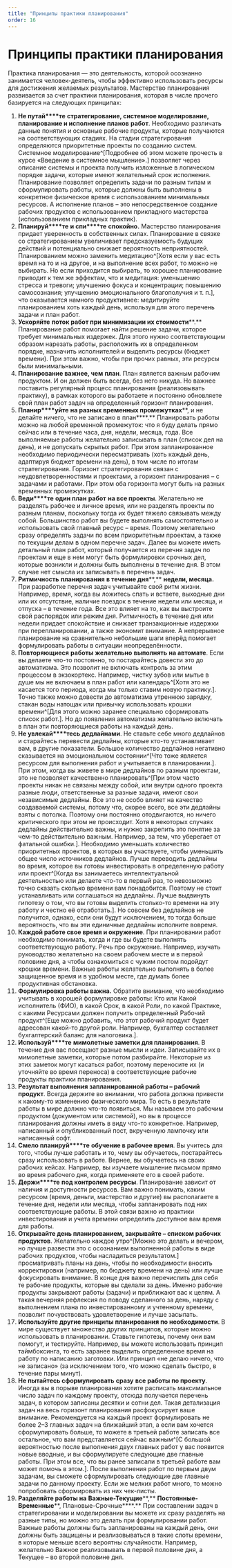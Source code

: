 ```yaml
---
title: "Принципы практики планирования"
order: 16
---
```


# Принципы практики планирования

Практика планирования — это деятельность, которой осознанно занимается человек-деятель, чтобы эффективно использовать ресурсы для достижения желаемых результатов. Мастерство планирования развивается за счет практики планирования, которая в числе прочего базируется на следующих принципах:

1. **Не путай****те** **стратегирование, системное моделирование, планирование и исполнение планов** **работ**. Необходимо различать данные понятия и основные рабочие продукты, которые получаются на соответствующих стадиях. На стадии стратегирования определяются приоритетные проекты по созданию систем. Системное моделирование^[Подробнее об этом можете прочесть в курсе «Введение в системное мышление».] позволяет через описание системы и проекта получить изложенные в логическом порядке задачи, которые имеют желательный срок исполнения. Планирование позволяет определить задачи по разным типам и сформулировать работы, которые должны быть выполнены в конкретное физическое время с использованием минимальных ресурсов. А исполнение планов – это непосредственное создание рабочих продуктов с использованием прикладного мастерства (использованием прикладных практик).
2. **Планируй****те** **и спи****те** **спокойно.** Мастерство планирования придает уверенность в собственных силах. Планирование в связке со стратегированием увеличивает предсказуемость будущих действий и потенциально снижает вероятность неприятностей. Планированием можно заменить медитацию^[Хотя если у вас есть время на то и на другое, и на выполнение всех работ, то можно не выбирать. Но если приходится выбирать, то хорошее планирование приводит к тем же эффектам, что и медитация: уменьшению стресса и тревоги; улучшению фокуса и концентрации; повышению самосознания; улучшению эмоционального благополучия и т. п.], что оказывается намного продуктивнее: медитируйте планированием хоть каждый день, используя для этого перечень задачи и план работ.
3. **У****скор****яйте** **поток работ при минимизации их стоимости****.** Планирование работ помогает найти решение задачи, которое требует минимальных издержек. Для этого нужно соответствующим образом нарезать работы, расположить их в определенном порядке, назначить исполнителей и выделить ресурсы (бюджет времени). При этом важно, чтобы при прочих равных, эти ресурсы были минимальными.
4. **Планирование важнее, чем** **план**. План является важным рабочим продуктом. И он должен быть всегда, без него никуда. Но важнее поставить регулярный процесс планирования (реализовывать практику), в рамках которого вы работаете и постоянно обновляете свой план работ задач на определенный горизонт планирования.
5. **Планир****уйте** **на разных временных промежутках****, и не делайте ничего, что не записано в план****.** Планировать работы можно на любой временной промежуток: что я буду делать прямо сейчас или в течение часа, дня, недели, месяца, года. Все выполняемые работы желательно записывать в план (список дел на день), и не допускать скрытых работ. При этом запланированное необходимо периодически пересматривать (хоть каждый день, адаптируя бюджет времени на день), в том числе по итогам стратегирования. Горизонт стратегирования связан с неудовлетворенностями и проектами, а горизонт планирования – с задачами и работами. При этом оба горизонта могут быть на разных временных промежутках.
6. **Веди****те** **один план** **работ** **на все проекты**. Желательно не разделять рабочее и личное время, или не разделять проекты по разным планам, поскольку тогда их будет тяжело связывать между собой. Большинство работ вы будете выполнять самостоятельно и использовать свой главный ресурс – время. Поэтому желательно сразу определять задачи по всем приоритетным проектам, а также по текущим делам в одном перечне задач. Далее вы можете иметь детальный план работ, который получается из перечня задач по проектам и еще в нем могут быть формулировки срочных дел, которые возникли и должны быть выполнены в течение дня. В этом случае нет смысла их записывать в перечень задач.
7. **Ритмичность** **планирования** **в течение дня****,** **недели, месяца.** При разработке перечня задач учитывайте свой ритм жизни. Например, время, когда вы ложитесь спать и встаете, выходные дни или их отсутствие, наличие поездок в течение недели или месяца, и отпуска – в течение года. Все это влияет на то, как вы выстроите свой распорядок или режим дня. Ритмичность в течение дня или недели придает спокойствие и снижает транзакционные издержки при перепланировании, а также экономит внимание. А непрерывное планирование на сравнительно небольшие шаги вперёд помогает формулировать работы в ситуации неопределённости.
8. **Повторяющиеся** **работы** **желательно** **выполнять** **на автомате**. Если вы делаете что-то постоянно, то постарайтесь довести это до автоматизма. Это позволит не включать контроль за этим процессом в экзокортекс. Например, чистку зубов или мытье в душе мы не включаем в план работ или календарь^[Хотя это не касается того периода, когда мы только ставим новую практику.]. Точно также можно довести до автоматизма утреннюю зарядку, стакан воды натощак или привычку использовать крошки времени^[Для этого можно заранее специально сформировать список работ.]. Но до появления автоматизма желательно включать в план эти повторяющиеся работы на каждый день.
9. **Не увлекай****тесь** **дедлайнами**. Не ставьте себе много дедлайнов и старайтесь перевести дедлайны, которые кто-то устанавливает вам, в другие показатели. Большое количество дедлайнов негативно сказывается на эмоциональном состоянии^[Что тоже является ресурсом для выполнения работ и учитывается в планировании.]. При этом, когда вы живете в мире дедлайнов по разным проектам, это не позволяет качественно планировать^[При этом часто проекты никак не связаны между собой, или внутри одного проекта разные люди, ответственные за разные задачи, имеют свои независимые дедлайны. Все это не особо влияет на качество создаваемой системы, потому что, скорее всего, все эти дедлайны взяты с потолка. Поэтому они постоянно отодвигаются, но ничего критического при этом не происходит. Хотя в некоторых случаях дедлайны действительно важны, и нужно закрепить это понятие за чем-то действительно важным. Например, за тем, что уберегает от фатальной ошибки.]. Необходимо уменьшать количество приоритетных проектов, в которых вы участвуете, чтобы уменьшить общее число источников дедлайнов. Лучше переводить дедлайны во время, которое вы готовы инвестировать в определенную работу или проект^[Когда вы занимаетесь интеллектуальной деятельностью или делаете что-то в первый раз, то невозможно точно сказать сколько времени вам понадобится. Поэтому не стоит устанавливать или соглашаться на дедлайны. Лучше выдвинуть гипотезу о том, что вы готовы выделить столько-то времени на эту работу и честно её отработать.]. Но совсем без дедлайнов не получится, однако, если они будут исключением, то тогда больше вероятность, что вы эти единичные дедлайны исполните вовремя.
10. **Каждой работе свое время и окружение**. При планировании работ необходимо понимать, когда и где вы будете выполнять соответствующую работу. Речь про окружение. Например, изучать руководство желательно на своем рабочем месте и в первой половине дня, а чтобы ознакомиться с чужим постом подойдут крошки времени. Важные работы желательно выполнять в более защищенное время и в удобном месте, где думать более продуктивная обстановка.
11. **Формулировка работы важна.** Обратите внимание, что необходимо учитывать в хорошей формулировке работы: Кто или Какой исполнитель (ФИО), в какой Срок, в какой Роли, по какой Практике, с какими Ресурсами должен получить определенный Рабочий продукт^[Еще можно добавить, что этот рабочий продукт будет адресован какой-то другой роли. Например, бухгалтер составляет бухгалтерский баланс для налоговика.].
12. **Используй****те** **мимолетные заметки для планирования**. В течение дня вас посещают разные мысли и идеи. Записывайте их в мимолетные заметки, которые потом разбирайте. Некоторые из этих заметок могут касаться работ, поэтому переносите их (и уточняйте во время переноса) в соответствующие рабочие продукты практики планирования.
13. **Результат выполнения запланированной работы – рабочий продукт**. Всегда держите во внимании, что работа должна привести к какому-то изменению физического мира. То есть в результате работы в мире должно что-то появиться. Мы называем это рабочим продуктом (документом или системой), но вы в процессе планирования должны иметь в виду что-то конкретное. Например, написанный и опубликованный пост, вкрученную лампочку или написанный софт.
14. **Смело планируй****те** **обучение в рабочее время**. Вы учитесь для того, чтобы лучше работать и то, чему вы обучаетесь, постарайтесь сразу использовать в работе. Вернее, вы обучаетесь на своих рабочих кейсах. Например, вы изучаете мышление письмом прямо во время рабочего дня, когда применяете его в своей работе.
15. **Держи****те** **под контролем ресурсы**. Планирование зависит от наличия и доступности ресурсов. Вам важно понимать, каким ресурсом (время, деньги, мастерство и другие) вы располагаете в течение дня, недели или месяца, чтобы запланировать под них соответствующие работы. В этой связи важно из практики инвестирования и учета времени определить доступное вам время для работы.
16. **Открывайте день планированием, закрывайте – списком рабочих продуктов**. Желательно каждое утро^[Можно это делать и вечером, но лучше развести это с осознанием выполненной работы в виде рабочих продуктов, чтобы насладиться результатом.] просматривать планы на день, чтобы по необходимости вносить корректировки (например, по бюджету времени на день) или лучше фокусировать внимание. В конце дня важно перечислить для себя те рабочие продукты, которые вы сделали за день. Именно рабочие продукты закрывают работы (задачи) и приближают вас к целям. А такая вечерняя рефлексия по поводу сделанного за день, наряду с выполнением плана по инвестированному и учтенному времени, позволит почувствовать удовлетворение и лучше засыпать.
17. **Используйте другие принципы планирования по необходимости**. В мире существует множество других принципов, которые можно использовать в планировании. Ставьте гипотезы, почему они вам помогут, и тестируйте. Например, вы можете использовать принцип таймбоксинга, то есть заранее выделить определенное время на работу по написанию заготовки. Или принцип «не делаю ничего, что не записано» (за исключением того, что можно сделать быстро, в течение пары минут).
18. **Не пытайтесь сформулировать** **сразу** **все работы по проекту**. Иногда вы в порыве планирования хотите расписать максимальное число задач по каждому проекту, отсюда получается перечень задач, в котором записаны десятки и сотни дел. Такая детализация задач на весь горизонт планирования расфокусирует ваше внимание. Рекомендуется на каждый проект формулировать не более 2–3 главных задач на ближайший этап, а если вам хочется сформулировать больше, то можете в третьей работе записать все остальное, что вам представляется сейчас важным^[С большой вероятностью после выполнения двух главных работ у вас появится новые вводные, и вы сформулируете следующие две главные работы. При этом все, что вы ранее записали в третьей работе вам может помочь в этом.]. После выполнения работ по первым двум задачам, вы сможете сформулировать следующие две главные задачи по данному проекту. Если же мелких работ много, то можно попробовать сформировать из них чек-листы.
19. **Разделяйте работы на** **Важные-Текущие****,** **Постоянные-Временные****, Плановые-Срочные****.** При составлении задач в стратегировании и моделировании вы можете их сразу разделять на разные типы, но можно это делать при формулировании работ. Важные работы должны быть запланированы на каждый день, они должны быть защищены и реализовываться в такие слоты времени, в которые меньше всего вероятны случайности. Например, желательно Важное реализовывать в первой половине дня, а Текущее – во второй половине дня.